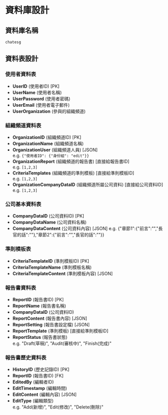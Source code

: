 # 資料庫設計

## 資料庫名稱
`chatesg`

## 資料表設計

### 使用者資料表
- **UserID** (使用者ID) [PK]
- **UserName** (使用者名稱)
- **UserPassword** (使用者密碼)
- **UserEmail** (使用者電子郵件)
- **UserOrganization** (參與的組織頻道)

### 組織頻道資料表
- **OrganizationID** (組織頻道ID) [PK]
- **OrganizationName** (組織頻道名稱)
- **OrganizationUser** (組織頻道人員) [JSON]  
  e.g. `{"使用者ID": {"身份組": "edit"}}`
- **OrganizationReport** (組織頻道的報告書) [直接給報告書ID]  
  e.g. `[1,2,3]`
- **CriteriaTemplates** (組織頻道的準則模板) [直接給準則模板ID]  
  e.g. `[1,2,3]`
- **OrganizationCompanyDataID** (組織頻道所屬公司資料) [直接給公司資料ID]  
  e.g. `[1,2,3]`

### 公司基本資料表
- **CompanyDataID** (公司資料ID) [PK]
- **CompanyDataName** (公司資料名稱)
- **CompanyDataContent** (公司資料內容) [JSON] 
 e.g. {"章節1":{"前言":"","長官的話":""},"章節2":{"前言":"","長官的話":""}}

### 準則模板表
- **CriteriaTemplateID** (準則模板ID) [PK]
- **CriteriaTemplateName** (準則模板名稱)
- **CriteriaTemplateContent** (準則模板內容) [JSON]

### 報告書資料表
- **ReportID** (報告書ID) [PK]
- **ReportName** (報告書名稱)
- **CompanyDataID** (公司資料ID)
- **ReportContent** (報告書內容) [JSON]
- **ReportSetting** (報告書設定檔) [JSON]
- **ReportTemplate** (準則模板) [直接給準則模板ID]
- **ReportStatus** (報告書狀態)  
  e.g. "Draft(草稿)", "Audit(審核中)", "Finish(完成)"

### 報告書歷史資料表
- **HistoryID** (歷史記錄ID) [PK]
- **ReportID** (報告書ID) [FK]
- **EditedBy** (編輯者ID)
- **EditTimestamp** (編輯時間)
- **EditContent** (編輯內容) [JSON]
- **EditType** (編輯類型)  
  e.g. "Add(新增)", "Edit(修改)", "Delete(刪除)"